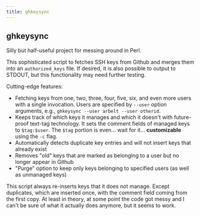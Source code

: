 ```yaml
---
title: ghkeysync
---
```


## ghkeysync

Silly but half-useful project for messing around in Perl.

This sophisticated script to fetches SSH keys from Github and merges them into an
`authorized_keys` file. If desired, it is also possible to output to STDOUT, but
this functionality may need further testing.

Cutting-edge features:

- Fetching keys from one, two, three, four, five, six, and even more users with
  a single invocation. Users are specified by `--user` option arguments, e.g.,
  `ghkeysync --user arbelt --user otherid`.
- Keeps track of which keys it manages and which it doesn't with future-proof
  text-tag technology. It sets the comment fields of managed keys to
  `$tag:$user`. The `$tag` portion is even... wait for it... **customizable**
  using the `-c` flag.
- Automatically detects duplicate key entries and will not insert keys that
  already exist
- Removes "old" keys that are marked as belonging to a user but no longer appear
  in Github
- "Purge" option to keep only keys belonging to specified users (as well as
  unmanaged keys)

This script always re-inserts keys that it does not manage. Except duplicates,
which are inserted once, with the comment field coming from the first copy. At
least in theory, at some point the code got messy and I can't be sure of what it
actually does anymore, but it seems to work.
